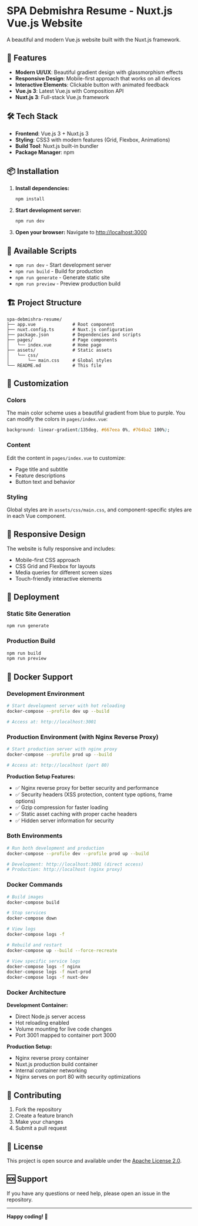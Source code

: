 # SPA Debmishra Resume - Nuxt.js Vue.js Website

A beautiful and modern Vue.js website built with the Nuxt.js framework.

## 🚀 Features

- **Modern UI/UX**: Beautiful gradient design with glassmorphism effects
- **Responsive Design**: Mobile-first approach that works on all devices
- **Interactive Elements**: Clickable button with animated feedback
- **Vue.js 3**: Latest Vue.js with Composition API
- **Nuxt.js 3**: Full-stack Vue.js framework

## 🛠️ Tech Stack

- **Frontend**: Vue.js 3 + Nuxt.js 3
- **Styling**: CSS3 with modern features (Grid, Flexbox, Animations)
- **Build Tool**: Nuxt.js built-in bundler
- **Package Manager**: npm

## 📦 Installation

1. **Install dependencies:**
   ```bash
   npm install
   ```

2. **Start development server:**
   ```bash
   npm run dev
   ```

3. **Open your browser:**
   Navigate to [http://localhost:3000](http://localhost:3000)

## 🎯 Available Scripts

- `npm run dev` - Start development server
- `npm run build` - Build for production
- `npm run generate` - Generate static site
- `npm run preview` - Preview production build

## 🏗️ Project Structure

```
spa-debmishra-resume/
├── app.vue              # Root component
├── nuxt.config.ts       # Nuxt.js configuration
├── package.json         # Dependencies and scripts
├── pages/               # Page components
│   └── index.vue        # Home page
├── assets/              # Static assets
│   └── css/
│       └── main.css     # Global styles
└── README.md            # This file
```

## 🎨 Customization

### Colors
The main color scheme uses a beautiful gradient from blue to purple. You can modify the colors in `pages/index.vue`:

```css
background: linear-gradient(135deg, #667eea 0%, #764ba2 100%);
```

### Content
Edit the content in `pages/index.vue` to customize:
- Page title and subtitle
- Feature descriptions
- Button text and behavior

### Styling
Global styles are in `assets/css/main.css`, and component-specific styles are in each Vue component.

## 📱 Responsive Design

The website is fully responsive and includes:
- Mobile-first CSS approach
- CSS Grid and Flexbox for layouts
- Media queries for different screen sizes
- Touch-friendly interactive elements

## 🚀 Deployment

### Static Site Generation
```bash
npm run generate
```

### Production Build
```bash
npm run build
npm run preview
```

## 🐳 Docker Support

### Development Environment
```bash
# Start development server with hot reloading
docker-compose --profile dev up --build

# Access at: http://localhost:3001
```

### Production Environment (with Nginx Reverse Proxy)
```bash
# Start production server with nginx proxy
docker-compose --profile prod up --build

# Access at: http://localhost (port 80)
```

**Production Setup Features:**
- ✅ Nginx reverse proxy for better security and performance
- ✅ Security headers (XSS protection, content type options, frame options)
- ✅ Gzip compression for faster loading
- ✅ Static asset caching with proper cache headers
- ✅ Hidden server information for security

### Both Environments
```bash
# Run both development and production
docker-compose --profile dev --profile prod up --build

# Development: http://localhost:3001 (direct access)
# Production: http://localhost (nginx proxy)
```

### Docker Commands
```bash
# Build images
docker-compose build

# Stop services
docker-compose down

# View logs
docker-compose logs -f

# Rebuild and restart
docker-compose up --build --force-recreate

# View specific service logs
docker-compose logs -f nginx
docker-compose logs -f nuxt-prod
docker-compose logs -f nuxt-dev
```

### Docker Architecture

**Development Container:**
- Direct Node.js server access
- Hot reloading enabled
- Volume mounting for live code changes
- Port 3001 mapped to container port 3000

**Production Setup:**
- Nginx reverse proxy container
- Nuxt.js production build container
- Internal container networking
- Nginx serves on port 80 with security optimizations

## 🤝 Contributing

1. Fork the repository
2. Create a feature branch
3. Make your changes
4. Submit a pull request

## 📄 License

This project is open source and available under the [Apache License 2.0](LICENSE).

## 🆘 Support

If you have any questions or need help, please open an issue in the repository.

---

**Happy coding! 🎉** 